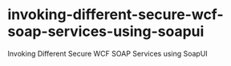# invoking-different-secure-wcf-soap-services-using-soapui
Invoking Different Secure WCF SOAP Services using SoapUI

